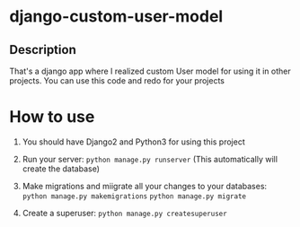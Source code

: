 # django-custom-user-model


## Description
That's a django app where I realized custom User model for using it in other projects. You can use this code and redo for your projects

# How to use
  1) You should have Django2 and Python3 for using this project
  2) Run your server: ``` python manage.py runserver ``` (This automatically will create the database) 
  3) Make migrations and miigrate all your changes to your databases: ``` python manage.py makemigrations ```
                                                                      ``` python manage.py migrate ```
                                                                      
  4) Create a superuser: ``` python manage.py createsuperuser ```
